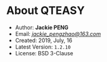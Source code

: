 
# About QTEASY

- Author: **Jackie PENG**
- Email: *jackie_pengzhao@163.com*
- Created: 2019, July, 16
- Latest Version: `1.2.10`
- License: BSD 3-Clause
